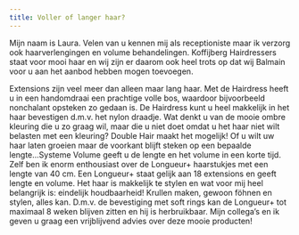 ```yaml
---
title: Voller of langer haar?
---
```

Mijn naam is Laura. Velen van u kennen mij als receptioniste maar ik verzorg ook haarverlengingen en volume behandelingen. Koffijberg Hairdressers staat voor mooi haar en wij zijn er daarom ook heel trots op dat wij Balmain voor u aan het aanbod hebben mogen toevoegen.

Extensions zijn veel meer dan alleen maar lang haar. Met de Hairdress heeft u in een handomdraai een prachtige volle bos, waardoor bijvoorbeeld nonchalant opsteken zo gedaan is. De Hairdress kunt u heel makkelijk in het haar bevestigen d.m.v. het nylon draadje. Wat denkt u van de mooie ombre kleuring die u zo graag wil, maar die u niet doet omdat u het haar niet wilt belasten met een kleuring?  Double Hair maakt het mogelijk!  Of u wilt uw haar laten groeien maar de voorkant blijft steken op een 
bepaalde lengte...Systeme Volume geeft u de lengte en het volume in een korte tijd. Zelf ben ik enorm enthousiast over de Longueur+ haarstukjes met een lengte van 40 cm. Een Longueur+ staat gelijk aan 18 extensions en geeft lengte en volume. Het haar is makkelijk te stylen en wat voor mij heel belangrijk is: eindelijk houdbaarheid! Krullen maken, gewoon föhnen en stylen, alles kan. 
D.m.v. de bevestiging met soft rings kan de Longueur+ tot maximaal 8 weken blijven zitten en hij is herbruikbaar. Mijn collega’s en ik geven u graag een vrijblijvend advies over deze mooie producten!